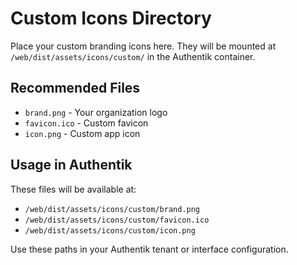 # Custom Icons Directory

Place your custom branding icons here. They will be mounted at `/web/dist/assets/icons/custom/` in the Authentik container.

## Recommended Files

- `brand.png` - Your organization logo
- `favicon.ico` - Custom favicon
- `icon.png` - Custom app icon

## Usage in Authentik

These files will be available at:
- `/web/dist/assets/icons/custom/brand.png`
- `/web/dist/assets/icons/custom/favicon.ico`
- `/web/dist/assets/icons/custom/icon.png`

Use these paths in your Authentik tenant or interface configuration.
